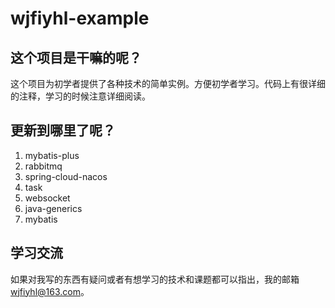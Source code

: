# wjfiyhl-example

## 这个项目是干嘛的呢？
这个项目为初学者提供了各种技术的简单实例。方便初学者学习。代码上有很详细的注释，学习的时候注意详细阅读。

## 更新到哪里了呢？
1. mybatis-plus
2. rabbitmq
3. spring-cloud-nacos
4. task
5. websocket
6. java-generics
7. mybatis

## 学习交流
如果对我写的东西有疑问或者有想学习的技术和课题都可以指出，我的邮箱<a>wjfiyhl@163.com</a>。